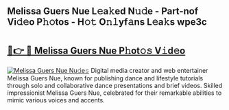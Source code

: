 ## Melissa Guers Nue L𝚎a𝚔ed N𝚞𝚍e - Part-nof Vi𝚍𝚎o P𝚑𝚘tos - H𝚘𝚝 O𝚗𝚕yf𝚊ns L𝚎a𝚔s wpe3c

# <h2><a href="http://kf39ag2.oniu.top/?m=Melissa+Guers+Nue">🔗👉 🔴 Melissa Guers Nue P𝚑ot𝚘𝚜 V𝚒d𝚎o</a></h2>

[![Melissa Guers Nue Nu𝚍e𝚜](https://i.imgur.com/0qMVB7G.gif)](http://kf39ag2.oniu.top/?m=Melissa+Guers+Nue)
Digital media creator and web entertainer Melissa Guers Nue, known for publishing dance and lifestyle tutorials through solo and collaborative dance presentations and brief videos. Skilled impressionist Melissa Guers Nue, celebrated for their remarkable abilities to mimic various voices and accents.  
